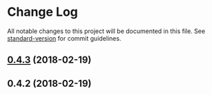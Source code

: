 # Change Log

All notable changes to this project will be documented in this file. See [standard-version](https://github.com/conventional-changelog/standard-version) for commit guidelines.

<a name="0.4.3"></a>
## [0.4.3](https://github.com/gasolin/learndapp/compare/v0.4.2...v0.4.3) (2018-02-19)



<a name="0.4.2"></a>
## 0.4.2 (2018-02-19)
